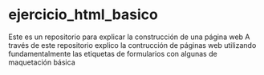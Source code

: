 # ejercicio_html_basico
Este es un repositorio para explicar la construcción de una página web
A través de este repositorio explico la contrucción de páginas web utilizando fundamentalmente las etiquetas de formularios con algunas de maquetación básica
